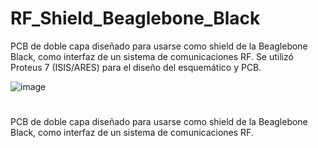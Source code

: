 # RF_Shield_Beaglebone_Black

PCB de doble capa diseñado para usarse como shield de la Beaglebone Black, como interfaz de un sistema de comunicaciones RF. Se utilizó Proteus 7 (ISIS/ARES) para el diseño del esquemático y PCB.


![image]([https://user-images.githubusercontent.com/14803755/211785648-6acad60e-0767-459b-98d0-2cfc0a5ebcfa.png])

# 
PCB de doble capa diseñado para usarse como shield de la Beaglebone Black, como interfaz de un sistema de comunicaciones RF.
